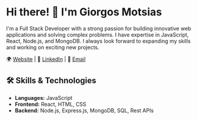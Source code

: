 # Hi there! 👋 I'm Giorgos Motsias

I'm a Full Stack Developer with a strong passion for building innovative web applications and solving complex problems. I have expertise in JavaScript, React, Node.js, and MongoDB. I always look forward to expanding my skills and working on exciting new projects.

🌍 [Website](https://www.motsias.com) | 🔗 [LinkedIn](https://linkedin.com/in/giorgosmotsias) | 📧 [Email](mailto:giorgosmotsias@outlook.com)

## 🛠️ Skills & Technologies
- **Languages:** JavaScript
- **Frontend:** React, HTML, CSS
- **Backend:** Node.js, Express.js, MongoDB, SQL, Rest APIs

